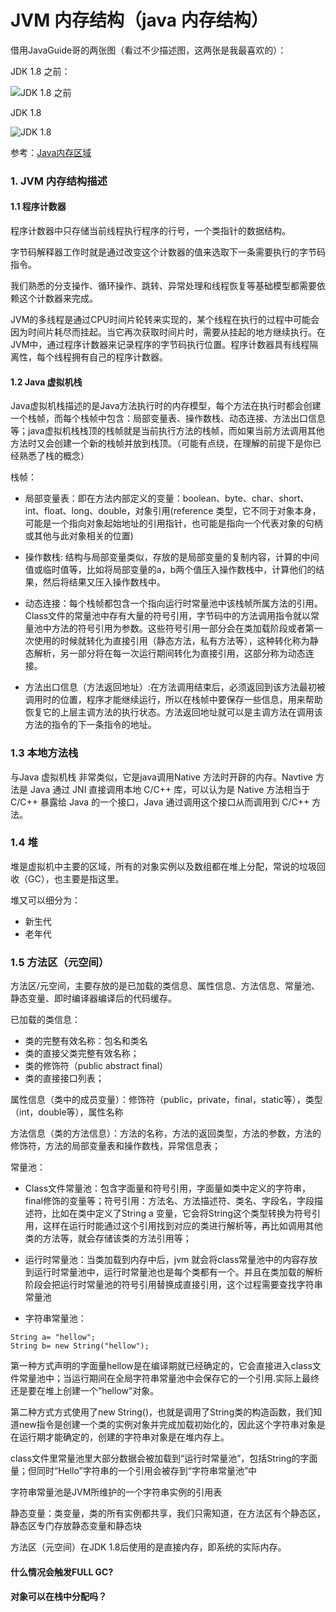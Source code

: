 # JVM 内存结构（java 内存结构）

借用JavaGuide哥的两张图（看过不少描述图，这两张是我最喜欢的）：

JDK 1.8 之前：

![JDK 1.8 之前](https://images.gitee.com/uploads/images/2021/0114/092916_26d1a1f8_8076629.png "JDK 1.8 之前.png")


JDK 1.8

![JDK 1.8](https://images.gitee.com/uploads/images/2021/0114/092946_7ca8963a_8076629.png "JDK 1.8.png")


参考：[Java内存区域](https://snailclimb.gitee.io/javaguide/#/docs/java/jvm/Java%E5%86%85%E5%AD%98%E5%8C%BA%E5%9F%9F)

### 1. JVM 内存结构描述

#### 1.1 程序计数器

程序计数器中只存储当前线程执行程序的行号，一个类指针的数据结构。

字节码解释器工作时就是通过改变这个计数器的值来选取下一条需要执行的字节码指令。

我们熟悉的分支操作、循环操作、跳转、异常处理和线程恢复等基础模型都需要依赖这个计数器来完成。

JVM的多线程是通过CPU时间片轮转来实现的，某个线程在执行的过程中可能会因为时间片耗尽而挂起。当它再次获取时间片时，需要从挂起的地方继续执行。在JVM中，通过程序计数器来记录程序的字节码执行位置。程序计数器具有线程隔离性，每个线程拥有自己的程序计数器。

#### 1.2 Java 虚拟机栈

Java虚拟机栈描述的是Java方法执行时的内存模型，每个方法在执行时都会创建一个栈帧，而每个栈帧中包含：局部变量表、操作数栈、动态连接、方法出口信息等；java虚拟机栈栈顶的栈帧就是当前执行方法的栈帧，而如果当前方法调用其他方法时又会创建一个新的栈帧并放到栈顶。（可能有点绕，在理解的前提下是你已经熟悉了栈的概念）

栈帧：
- 局部变量表：即在方法内部定义的变量：boolean、byte、char、short、int、float、long、double，对象引用(reference 类型，它不同于对象本身，可能是一个指向对象起始地址的引用指针，也可能是指向一个代表对象的句柄或其他与此对象相关的位置)

- 操作数栈: 结构与局部变量类似，存放的是局部变量的复制内容，计算的中间值或临时值等，比如将局部变量的a，b两个值压入操作数栈中，计算他们的结果，然后将结果又压入操作数栈中。

- 动态连接：每个栈帧都包含一个指向运行时常量池中该栈帧所属方法的引用。Class文件的常量池中存有大量的符号引用，字节码中的方法调用指令就以常量池中方法的符号引用为参数。这些符号引用一部分会在类加载阶段或者第一次使用的时候就转化为直接引用（静态方法，私有方法等），这种转化称为静态解析，另一部分将在每一次运行期间转化为直接引用，这部分称为动态连接。

- 方法出口信息（方法返回地址）:在方法调用结束后，必须返回到该方法最初被调用时的位置，程序才能继续运行，所以在栈帧中要保存一些信息，用来帮助恢复它的上层主调方法的执行状态。方法返回地址就可以是主调方法在调用该方法的指令的下一条指令的地址。


### 1.3 本地方法栈

与Java 虚拟机栈 非常类似，它是java调用Native 方法时开辟的内存。Navtive 方法是 Java 通过 JNI 直接调用本地 C/C++ 库，可以认为是 Native 方法相当于 C/C++ 暴露给 Java 的一个接口，Java 通过调用这个接口从而调用到 C/C++ 方法。

### 1.4 堆
堆是虚拟机中主要的区域，所有的对象实例以及数组都在堆上分配，常说的垃圾回收（GC），也主要是指这里。

堆又可以细分为：
- 新生代
- 老年代

### 1.5 方法区（元空间）

方法区/元空间，主要存放的是已加载的类信息、属性信息、方法信息、常量池、静态变量、即时编译器编译后的代码缓存。

已加载的类信息：
- 类的完整有效名称：包名和类名
- 类的直接父类完整有效名称；
- 类的修饰符（public abstract final）
- 类的直接接口列表；

属性信息（类中的成员变量）：修饰符（public，private，final，static等），类型（int，double等），属性名称

方法信息（类的方法信息）：方法的名称，方法的返回类型，方法的参数，方法的修饰符，方法的局部变量表和操作数栈，异常信息表；

常量池：

- Class文件常量池：包含字面量和符号引用，字面量如类中定义的字符串，final修饰的变量等；符号引用：方法名、方法描述符、类名、字段名，字段描述符，比如在类中定义了String a 变量，它会将String这个类型转换为符号引用，这样在运行时能通过这个引用找到对应的类进行解析等，再比如调用其他类的方法等，就会存储该类的方法引用等；
  
- 运行时常量池：当类加载到内存中后，jvm 就会将class常量池中的内容存放到运行时常量池中，运行时常量池也是每个类都有一个。并且在类加载的解析阶段会把运行时常量池的符号引用替换成直接引用，这个过程需要查找字符串常量池

- 字符串常量池：

```
String a= "hellow";
String b= new String("hellow");
```

第一种方式声明的字面量hellow是在编译期就已经确定的，它会直接进入class文件常量池中；当运行期间在全局字符串常量池中会保存它的一个引用.实际上最终还是要在堆上创建一个”hellow”对象。

第二种方式方式使用了new String()，也就是调用了String类的构造函数，我们知道new指令是创建一个类的实例对象并完成加载初始化的，因此这个字符串对象是在运行期才能确定的，创建的字符串对象是在堆内存上。

class文件里常量池里大部分数据会被加载到“运行时常量池”，包括String的字面量；但同时“Hello”字符串的一个引用会被存到“字符串常量池”中

字符串常量池是JVM所维护的一个字符串实例的引用表

静态变量：类变量，类的所有实例都共享，我们只需知道，在方法区有个静态区，静态区专门存放静态变量和静态块

方法区（元空间）在JDK 1.8后使用的是直接内存，即系统的实际内存。

#### 什么情况会触发FULL GC?

#### 对象可以在栈中分配吗？
